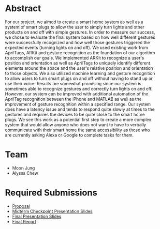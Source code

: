 # Abstract

For our project, we aimed to create a smart home system as well as a system of smart plugs to allow the user to simply turn lights and other products on and off with simple gestures. In order to measure our success, we chose to evaluate the final system based on how well different gestures were successfully recognized and how well those gestures triggered the expected events (turning lights on and off).  We used existing work from AprilTags, ARKit and gesture recognition as the foundation of our algorithm to accomplish our goals.  We implemented ARKit to recognize a user's position and orientation as well as AprilTags to uniquely identify different elements around the space and the user's relative position and orientation to those objects.  We also utilized machine learning and gesture recognition to allow users to turn smart plugs on and off without having to stand up or use their voice.  Results are somewhat promising since our system is sometimes able to recognize gestures and correctly turn lights on and off.  However, our system can be improved with additional automation of the AprilTag recognition between the iPhone and MATLAB as well as the improvement of gesture recognition within a specified range.  Our system does have a latency issue and tends to respond quite slowly at times to the gestures and requires the devices to be quite close to the smart home plugs.  We see this work as a potential first step to create a more complex system that would allow anyone who does not want to have to verbally communicate with their smart home the same accessibility as those who are currently asking Alexa or Google to complete tasks for them. 

# Team

* Moon Jung
* Alyssa Chew

# Required Submissions

* [Proposal](proposal.md)
* [Midterm Checkpoint Presentation Slides](https://docs.google.com/presentation/d/1CNIoVoqDiMYZu2qwL2CC9Wwj_iQOI7ATdiDZEP6GRtU/edit?usp=sharing)
* [Final Presentation Slides](https://docs.google.com/presentation/d/1-81vviZRYrxBL8g1AoBrIXS_gOWARnVI/edit?usp=sharing&ouid=111134344017704234284&rtpof=true&sd=true)
* [Final Report](report.md)
